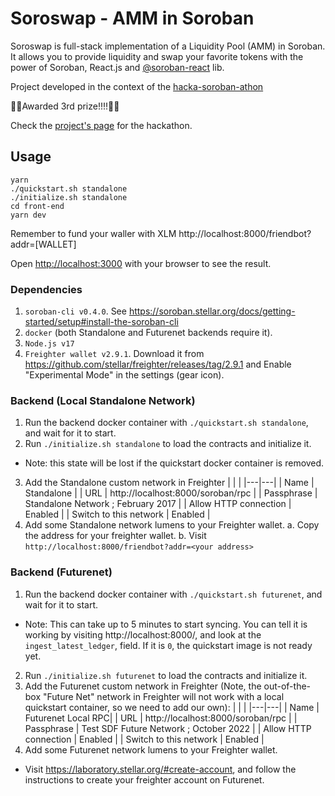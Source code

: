 # Soroswap - AMM in Soroban
Soroswap is full-stack implementation of a Liquidity Pool (AMM) in Soroban. It allows you to provide liquidity and swap your favorite tokens with the power of Soroban, React.js and [@soroban-react](https://github.com/esteblock/soroban-react/) lib. 

Project developed in the context of the [hacka-soroban-athon](https://hacka-soroban-athon.devpost.com/)

🧞💥Awarded 3rd prize!!!!🎊😜

Check the [project's page](https://devpost.com/software/soroswap-liquidity-pool-dapp-in-soroban) for the hackathon.

## Usage

```
yarn
./quickstart.sh standalone
./initialize.sh standalone
cd front-end
yarn dev
```


Remember to fund your waller with XLM
http://localhost:8000/friendbot?addr=[WALLET]

Open [http://localhost:3000](http://localhost:3000) with your browser to see the result.


### Dependencies

1. `soroban-cli v0.4.0`. See https://soroban.stellar.org/docs/getting-started/setup#install-the-soroban-cli
2. `docker` (both Standalone and Futurenet backends require it).
3. `Node.js v17`
4. `Freighter wallet v2.9.1`. Download it from https://github.com/stellar/freighter/releases/tag/2.9.1 and Enable "Experimental Mode" in the settings (gear icon).

### Backend (Local Standalone Network)

1. Run the backend docker container with `./quickstart.sh standalone`, and wait for it to start.
2. Run `./initialize.sh standalone` to load the contracts and initialize it.
  - Note: this state will be lost if the quickstart docker container is removed.
3. Add the Standalone custom network in Freighter
    |   |   |
    |---|---|
    | Name | Standalone |
    | URL | http://localhost:8000/soroban/rpc |
    | Passphrase | Standalone Network ; February 2017 |
    | Allow HTTP connection | Enabled |
    | Switch to this network | Enabled |
4. Add some Standalone network lumens to your Freighter wallet.
  a. Copy the address for your freighter wallet.
  b. Visit `http://localhost:8000/friendbot?addr=<your address>`

### Backend (Futurenet)

1. Run the backend docker container with `./quickstart.sh futurenet`, and wait for it to start.
  - Note: This can take up to 5 minutes to start syncing. You can tell it is
    working by visiting http://localhost:8000/, and look at the
    `ingest_latest_ledger`, field. If it is `0`, the quickstart image is not
    ready yet.
2. Run `./initialize.sh futurenet` to load the contracts and initialize it.
3. Add the Futurenet custom network in Freighter
  (Note, the out-of-the-box "Future Net" network in
  Freighter will not work with a local quickstart container, so we need to add
  our own):
    |   |   |
    |---|---|
    | Name | Futurenet Local RPC|
    | URL | http://localhost:8000/soroban/rpc |
    | Passphrase | Test SDF Future Network ; October 2022 |
    | Allow HTTP connection | Enabled |
    | Switch to this network | Enabled |
4. Add some Futurenet network lumens to your Freighter wallet.
  - Visit https://laboratory.stellar.org/#create-account, and follow
    the instructions to create your freighter account on Futurenet.
